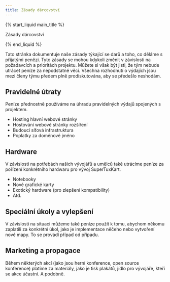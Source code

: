 ```yaml
---
title: Zásady dárcovství
---
```

{% start_liquid main_title %}

Zásady dárcovství

{% end_liquid %}

Tato stránka dokumentuje naše zásady týkající se darů a toho, co děláme s přijatými penězi. Tyto zásady se mohou kdykoli změnit v závislosti na požadavcích a prioritách projektu. Můžete si však být jisti, že tým nebude utrácet peníze za nepodstatné věci. Všechna rozhodnutí o výdajích jsou mezi členy týmu předem plně prodiskutována, aby se předešlo neshodám.

## Pravidelné útraty
Peníze přednostně používáme na úhradu pravidelných výdajů spojených s projektem.
* Hosting hlavní webové stránky
* Hostování webové stránky rozšíření
* Budoucí síťová infrastruktura
* Poplatky za doménové jméno

## Hardware
V závislosti na potřebách našich vývojářů a umělců také utrácíme peníze za pořízení konkrétního hardwaru pro vývoj SuperTuxKart.
* Notebooky
* Nové grafické karty
* Exotický hardware (pro zlepšení kompatibility)
* Atd.

## Speciální úkoly a vylepšení
V závislosti na situaci můžeme také peníze použít k tomu, abychom někomu zaplatili za konkrétní úkol, jako je implementace něčeho nebo vytvoření nové mapy. To se provádí případ od případu.

## Marketing a propagace

Během některých akcí (jako jsou herní konference, open source konference) platíme za materiály, jako je tisk plakátů, jídlo pro vývojáře, kteří se akce účastní. A podobně.
